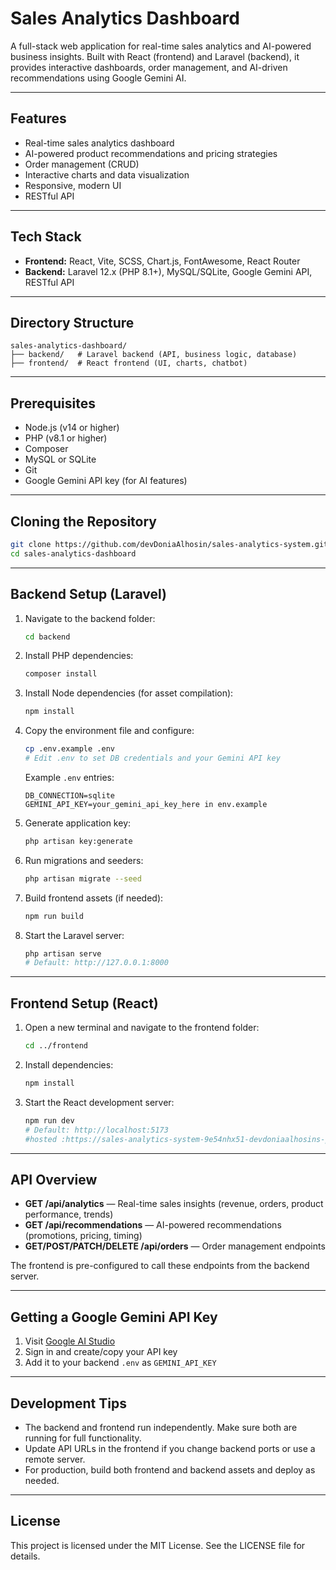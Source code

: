 # Sales Analytics Dashboard

A full-stack web application for real-time sales analytics and AI-powered business insights. Built with React (frontend) and Laravel (backend), it provides interactive dashboards, order management, and AI-driven recommendations using Google Gemini AI.

---

## Features
- Real-time sales analytics dashboard
- AI-powered product recommendations and pricing strategies
- Order management (CRUD)
- Interactive charts and data visualization
- Responsive, modern UI
- RESTful API

---

## Tech Stack
- **Frontend:** React, Vite, SCSS, Chart.js, FontAwesome, React Router
- **Backend:** Laravel 12.x (PHP 8.1+), MySQL/SQLite, Google Gemini API, RESTful API

---

## Directory Structure
```
sales-analytics-dashboard/
├── backend/   # Laravel backend (API, business logic, database)
├── frontend/  # React frontend (UI, charts, chatbot)
```

---

## Prerequisites
- Node.js (v14 or higher)
- PHP (v8.1 or higher)
- Composer
- MySQL or SQLite
- Git
- Google Gemini API key (for AI features)

---

## Cloning the Repository
```bash
git clone https://github.com/devDoniaAlhosin/sales-analytics-system.git
cd sales-analytics-dashboard
```

---

## Backend Setup (Laravel)
1. Navigate to the backend folder:
   ```bash
   cd backend
   ```
2. Install PHP dependencies:
   ```bash
   composer install
   ```
3. Install Node dependencies (for asset compilation):
   ```bash
   npm install
   ```
4. Copy the environment file and configure:
   ```bash
   cp .env.example .env
   # Edit .env to set DB credentials and your Gemini API key
   ```
   Example `.env` entries:
   ```env
   DB_CONNECTION=sqlite
   GEMINI_API_KEY=your_gemini_api_key_here in env.example
   ```
5. Generate application key:
   ```bash
   php artisan key:generate
   ```
6. Run migrations and seeders:
   ```bash
   php artisan migrate --seed
   ```
7. Build frontend assets (if needed):
   ```bash
   npm run build
   ```
8. Start the Laravel server:
   ```bash
   php artisan serve
   # Default: http://127.0.0.1:8000
   ```

---

## Frontend Setup (React)
1. Open a new terminal and navigate to the frontend folder:
   ```bash
   cd ../frontend
   ```
2. Install dependencies:
   ```bash
   npm install
   ```
3. Start the React development server:
   ```bash
   npm run dev
   # Default: http://localhost:5173
   #hosted :https://sales-analytics-system-9e54nhx51-devdoniaalhosins-projects.vercel.app/
   ```

---

## API Overview
- **GET /api/analytics** — Real-time sales insights (revenue, orders, product performance, trends)
- **GET /api/recommendations** — AI-powered recommendations (promotions, pricing, timing)
- **GET/POST/PATCH/DELETE /api/orders** — Order management endpoints

The frontend is pre-configured to call these endpoints from the backend server.

---

## Getting a Google Gemini API Key
1. Visit [Google AI Studio](https://makersuite.google.com/app/apikey)
2. Sign in and create/copy your API key
3. Add it to your backend `.env` as `GEMINI_API_KEY`

---

## Development Tips
- The backend and frontend run independently. Make sure both are running for full functionality.
- Update API URLs in the frontend if you change backend ports or use a remote server.
- For production, build both frontend and backend assets and deploy as needed.


---

## License
This project is licensed under the MIT License. See the LICENSE file for details. 